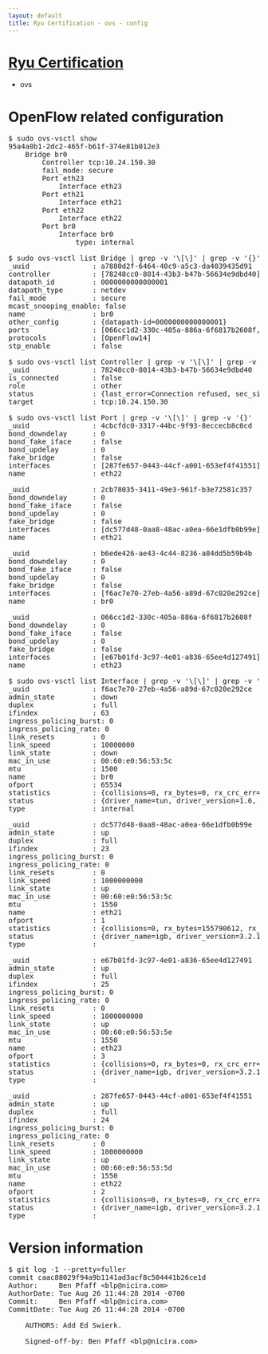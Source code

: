 ```yaml
---
layout: default
title: Ryu Certification - ovs - config
---
```

# [Ryu Certification](http://osrg.github.io/ryu/certification.html)
* ovs 

# OpenFlow related configuration
<pre>
$ sudo ovs-vsctl show
95a4a0b1-2dc2-465f-b61f-374e81b012e3
    Bridge br0
        Controller tcp:10.24.150.30
        fail_mode: secure
        Port eth23
            Interface eth23
        Port eth21
            Interface eth21
        Port eth22
            Interface eth22
        Port br0
            Interface br0
                type: internal

$ sudo ovs-vsctl list Bridge | grep -v '\[\]' | grep -v '{}'
_uuid               : a7880d2f-6464-40c9-a5c3-da4039435d91
controller          : [78248cc0-8014-43b3-b47b-56634e9dbd40]
datapath_id         : 0000000000000001
datapath_type       : netdev
fail_mode           : secure
mcast_snooping_enable: false
name                : br0
other_config        : {datapath-id=0000000000000001}
ports               : [066cc1d2-330c-405a-886a-6f6817b2608f, 2cb78035-3411-49e3-961f-b3e72581c357, 4cbcfdc0-3317-44bc-9f93-8eccecb8c0cd, b6ede426-ae43-4c44-8236-a84dd5b59b4b]
protocols           : [OpenFlow14]
stp_enable          : false

$ sudo ovs-vsctl list Controller | grep -v '\[\]' | grep -v '{}'
_uuid               : 78248cc0-8014-43b3-b47b-56634e9dbd40
is_connected        : false
role                : other
status              : {last_error=Connection refused, sec_since_connect=832, sec_since_disconnect=1, state=BACKOFF}
target              : tcp:10.24.150.30

$ sudo ovs-vsctl list Port | grep -v '\[\]' | grep -v '{}'
_uuid               : 4cbcfdc0-3317-44bc-9f93-8eccecb8c0cd
bond_downdelay      : 0
bond_fake_iface     : false
bond_updelay        : 0
fake_bridge         : false
interfaces          : [287fe657-0443-44cf-a001-653ef4f41551]
name                : eth22

_uuid               : 2cb78035-3411-49e3-961f-b3e72581c357
bond_downdelay      : 0
bond_fake_iface     : false
bond_updelay        : 0
fake_bridge         : false
interfaces          : [dc577d48-0aa8-48ac-a0ea-66e1dfb0b99e]
name                : eth21

_uuid               : b6ede426-ae43-4c44-8236-a84dd5b59b4b
bond_downdelay      : 0
bond_fake_iface     : false
bond_updelay        : 0
fake_bridge         : false
interfaces          : [f6ac7e70-27eb-4a56-a89d-67c020e292ce]
name                : br0

_uuid               : 066cc1d2-330c-405a-886a-6f6817b2608f
bond_downdelay      : 0
bond_fake_iface     : false
bond_updelay        : 0
fake_bridge         : false
interfaces          : [e67b01fd-3c97-4e01-a836-65ee4d127491]
name                : eth23

$ sudo ovs-vsctl list Interface | grep -v '\[\]' | grep -v '{}'
_uuid               : f6ac7e70-27eb-4a56-a89d-67c020e292ce
admin_state         : down
duplex              : full
ifindex             : 63
ingress_policing_burst: 0
ingress_policing_rate: 0
link_resets         : 0
link_speed          : 10000000
link_state          : down
mac_in_use          : 00:60:e0:56:53:5c
mtu                 : 1500
name                : br0
ofport              : 65534
statistics          : {collisions=0, rx_bytes=0, rx_crc_err=0, rx_dropped=0, rx_errors=0, rx_frame_err=0, rx_over_err=0, rx_packets=0, tx_bytes=0, tx_dropped=0, tx_errors=0, tx_packets=0}
status              : {driver_name=tun, driver_version=1.6, firmware_version=N/A}
type                : internal

_uuid               : dc577d48-0aa8-48ac-a0ea-66e1dfb0b99e
admin_state         : up
duplex              : full
ifindex             : 23
ingress_policing_burst: 0
ingress_policing_rate: 0
link_resets         : 0
link_speed          : 1000000000
link_state          : up
mac_in_use          : 00:60:e0:56:53:5c
mtu                 : 1550
name                : eth21
ofport              : 1
statistics          : {collisions=0, rx_bytes=155790612, rx_crc_err=0, rx_dropped=0, rx_errors=0, rx_frame_err=0, rx_over_err=0, rx_packets=17297543, tx_bytes=0, tx_dropped=0, tx_errors=0, tx_packets=0}
status              : {driver_name=igb, driver_version=3.2.10-k, firmware_version=2.10-9}
type                : 

_uuid               : e67b01fd-3c97-4e01-a836-65ee4d127491
admin_state         : up
duplex              : full
ifindex             : 25
ingress_policing_burst: 0
ingress_policing_rate: 0
link_resets         : 0
link_speed          : 1000000000
link_state          : up
mac_in_use          : 00:60:e0:56:53:5e
mtu                 : 1550
name                : eth23
ofport              : 3
statistics          : {collisions=0, rx_bytes=0, rx_crc_err=0, rx_dropped=0, rx_errors=0, rx_frame_err=0, rx_over_err=0, rx_packets=0, tx_bytes=1939972500, tx_dropped=0, tx_errors=0, tx_packets=1293315}
status              : {driver_name=igb, driver_version=3.2.10-k, firmware_version=2.10-9}
type                : 

_uuid               : 287fe657-0443-44cf-a001-653ef4f41551
admin_state         : up
duplex              : full
ifindex             : 24
ingress_policing_burst: 0
ingress_policing_rate: 0
link_resets         : 0
link_speed          : 1000000000
link_state          : up
mac_in_use          : 00:60:e0:56:53:5d
mtu                 : 1550
name                : eth22
ofport              : 2
statistics          : {collisions=0, rx_bytes=0, rx_crc_err=0, rx_dropped=0, rx_errors=0, rx_frame_err=0, rx_over_err=0, rx_packets=0, tx_bytes=2155619036, tx_dropped=0, tx_errors=0, tx_packets=12896580}
status              : {driver_name=igb, driver_version=3.2.10-k, firmware_version=2.10-9}
type                : 
</pre>

# Version information
<pre>
$ git log -1 --pretty=fuller
commit caac88029f94a9b1141ad3acf8c504441b26ce1d
Author:     Ben Pfaff &lt;blp@nicira.com&gt;
AuthorDate: Tue Aug 26 11:44:28 2014 -0700
Commit:     Ben Pfaff &lt;blp@nicira.com&gt;
CommitDate: Tue Aug 26 11:44:28 2014 -0700

    AUTHORS: Add Ed Swierk.
    
    Signed-off-by: Ben Pfaff &lt;blp@nicira.com&gt;
</pre>
